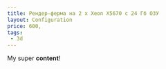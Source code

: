 ```yaml
---
title: Рендер-ферма на 2 x Xeon X5670 с 24 Гб ОЗУ 
layout: Configuration
price: 600,
tags:
 - 3d
---
```


My super **content**!